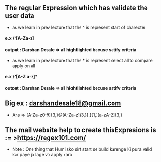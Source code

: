 ## The regular Expression which has validate the user data

- as we learn in prev lecture that the ^ is represent start of charecter
#### e.x /^[A-Za-z]
#### output : Darshan Desale => all hightlighted becuse satify criteria

- as we learn in prev lecture that the * is represent select all to compare apply on all 
#### e.x /^[A-Z a-z]*
#### output : Darshan Desale => all hightlighted becuse satify criteria

## Big ex : darshandesale18@gmail.com
- Ans => [A-Za-z0-9]{3,}@[A-Za-z]{3,}[.]{1,}[a-zA-Z]{3,}

## The mail website help to create thisExpresions is := >https://regex101.com/

- Note  : One thing that Hum isko sirf start se build karenge Ki pura valid kar paye jo lage vo apply karo